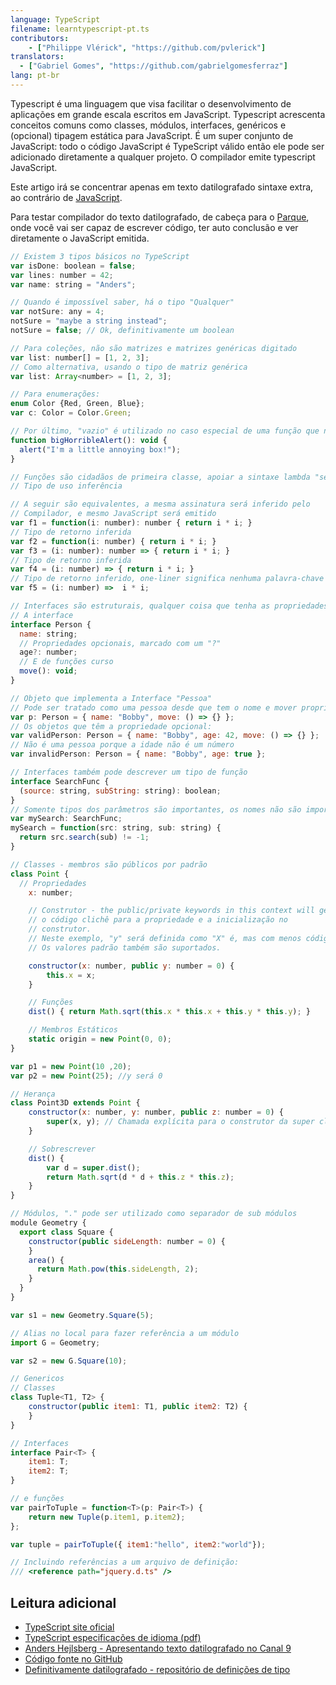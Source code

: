 ```yaml
---
language: TypeScript
filename: learntypescript-pt.ts
contributors:
    - ["Philippe Vlérick", "https://github.com/pvlerick"]
translators:
  - ["Gabriel Gomes", "https://github.com/gabrielgomesferraz"]
lang: pt-br
---
```


Typescript é uma linguagem que visa facilitar o desenvolvimento de aplicações em grande escala escritos em JavaScript.
Typescript acrescenta conceitos comuns como classes, módulos, interfaces, genéricos e (opcional) tipagem estática para JavaScript.
É um super conjunto de JavaScript: todo o código JavaScript é TypeScript válido então ele pode ser adicionado diretamente a qualquer projeto. O compilador emite typescript JavaScript.

Este artigo irá se concentrar apenas em texto datilografado sintaxe extra, ao contrário de [JavaScript](javascript-pt.html.markdown).

Para testar compilador do texto datilografado, de cabeça para o [Parque](http://www.typescriptlang.org/Playground), onde você vai ser capaz de escrever código, ter auto conclusão e ver diretamente o JavaScript emitida.

```js
// Existem 3 tipos básicos no TypeScript
var isDone: boolean = false;
var lines: number = 42;
var name: string = "Anders";

// Quando é impossível saber, há o tipo "Qualquer"
var notSure: any = 4;
notSure = "maybe a string instead";
notSure = false; // Ok, definitivamente um boolean

// Para coleções, não são matrizes e matrizes genéricas digitado
var list: number[] = [1, 2, 3];
// Como alternativa, usando o tipo de matriz genérica
var list: Array<number> = [1, 2, 3];

// Para enumerações:
enum Color {Red, Green, Blue};
var c: Color = Color.Green;

// Por último, "vazio" é utilizado no caso especial de uma função que não retorna nada
function bigHorribleAlert(): void {
  alert("I'm a little annoying box!");
}

// Funções são cidadãos de primeira classe, apoiar a sintaxe lambda "seta gordura" e
// Tipo de uso inferência

// A seguir são equivalentes, a mesma assinatura será inferido pelo
// Compilador, e mesmo JavaScript será emitido
var f1 = function(i: number): number { return i * i; }
// Tipo de retorno inferida
var f2 = function(i: number) { return i * i; }
var f3 = (i: number): number => { return i * i; }
// Tipo de retorno inferida
var f4 = (i: number) => { return i * i; }
// Tipo de retorno inferido, one-liner significa nenhuma palavra-chave retorno necessário
var f5 = (i: number) =>  i * i;

// Interfaces são estruturais, qualquer coisa que tenha as propriedades é compatível com
// A interface
interface Person {
  name: string;
  // Propriedades opcionais, marcado com um "?"
  age?: number;
  // E de funções curso
  move(): void;
}

// Objeto que implementa a Interface "Pessoa"
// Pode ser tratado como uma pessoa desde que tem o nome e mover propriedades
var p: Person = { name: "Bobby", move: () => {} };
// Os objetos que têm a propriedade opcional:
var validPerson: Person = { name: "Bobby", age: 42, move: () => {} };
// Não é uma pessoa porque a idade não é um número
var invalidPerson: Person = { name: "Bobby", age: true };

// Interfaces também pode descrever um tipo de função
interface SearchFunc {
  (source: string, subString: string): boolean;
}
// Somente tipos dos parâmetros são importantes, os nomes não são importantes.
var mySearch: SearchFunc;
mySearch = function(src: string, sub: string) {
  return src.search(sub) != -1;
}

// Classes - membros são públicos por padrão
class Point {
  // Propriedades
    x: number;

    // Construtor - the public/private keywords in this context will generate
    // o código clichê para a propriedade e a inicialização no
    // construtor.
    // Neste exemplo, "y" será definida como "X" é, mas com menos código
    // Os valores padrão também são suportados.

    constructor(x: number, public y: number = 0) {
        this.x = x;
    }

    // Funções
    dist() { return Math.sqrt(this.x * this.x + this.y * this.y); }

    // Membros Estáticos
    static origin = new Point(0, 0);
}

var p1 = new Point(10 ,20);
var p2 = new Point(25); //y será 0

// Herança
class Point3D extends Point {
    constructor(x: number, y: number, public z: number = 0) {
        super(x, y); // Chamada explícita para o construtor da super classe é obrigatória
    }

    // Sobrescrever
    dist() {
        var d = super.dist();
        return Math.sqrt(d * d + this.z * this.z);
    }
}

// Módulos, "." pode ser utilizado como separador de sub módulos
module Geometry {
  export class Square {
    constructor(public sideLength: number = 0) {
    }
    area() {
      return Math.pow(this.sideLength, 2);
    }
  }
}

var s1 = new Geometry.Square(5);

// Alias no local para fazer referência a um módulo
import G = Geometry;

var s2 = new G.Square(10);

// Genericos
// Classes
class Tuple<T1, T2> {
    constructor(public item1: T1, public item2: T2) {
    }
}

// Interfaces
interface Pair<T> {
    item1: T;
    item2: T;
}

// e funções
var pairToTuple = function<T>(p: Pair<T>) {
    return new Tuple(p.item1, p.item2);
};

var tuple = pairToTuple({ item1:"hello", item2:"world"});

// Incluindo referências a um arquivo de definição:
/// <reference path="jquery.d.ts" />

```

## Leitura adicional
 * [TypeScript site oficial](http://www.typescriptlang.org/)
 * [TypeScript especificações de idioma (pdf)](http://go.microsoft.com/fwlink/?LinkId=267238)
 * [Anders Hejlsberg - Apresentando texto datilografado no Canal 9](http://channel9.msdn.com/posts/Anders-Hejlsberg-Introducing-TypeScript)
 * [Código fonte no GitHub](https://github.com/Microsoft/TypeScript)
 * [Definitivamente datilografado - repositório de definições de tipo](http://definitelytyped.org/)
